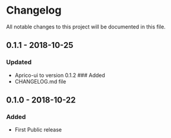 # Changelog
All notable changes to this project will be documented in this file.

## 0.1.1 - 2018-10-25
### Updated
- Aprico-ui to version 0.1.2
### Added
- CHANGELOG.md file

## 0.1.0 - 2018-10-22
### Added
- First Public release
